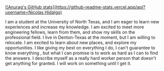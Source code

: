 


[![Anurag's GitHub stats](https://github-readme-stats.vercel.app/api?username=Nicolas Hidalgo)](https://github.com/anuraghazra/github-readme-stats)

I am a student at the University of North Texas, and I am eager to learn new experiences and increase my knowledge. I am excited to meet more engineering fellows, learn from them, and show my skills on the professional field. I live in Denton-Texas at the moment, but I am willing to relocate. I am excited to learn about new places, and explore my opportunities. I like giving my best on everything I do, I can't guarantee to know everything , but what I can promise is to work as hard as I can to find the answers. I describe myself as a really hard worker person that doesn't get anything for granted. I will work on something until I get it. 
